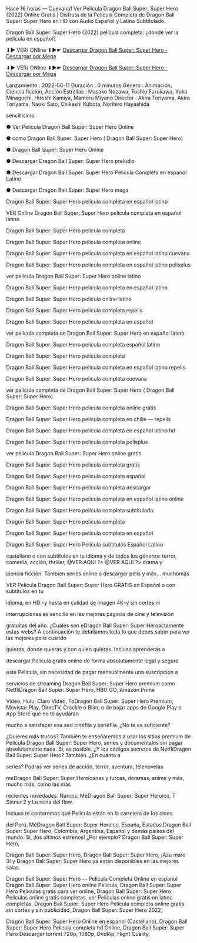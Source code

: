 Hace 16 horas — Cuevana1 Ver Película Dragon Ball Super: Super Hero (2022) Online Gratis | Disfruta de la Película Completa de Dragon Ball Super: Super Hero en HD con Audio Español y Latino Subtitulado.

Dragon Ball Super: Super Hero (2022) película completa: ¿dónde ver la película en español?



⬇▶️ VER/ ONline ⬇▶️☛ [Descargar Dragon Ball Super: Super Hero - Descargar por Mega](https://bit.ly/3PpwpxT)



⬇▶️ VER/ ONline ⬇▶️☛ [Descargar Dragon Ball Super: Super Hero - Descargar por Mega](https://bit.ly/3PpwpxT)



Lanzamiento : 2022-06-11
Duración : 0 minutos
Género : Animación, Ciencia ficción, Acción
Estrellas : Masako Nozawa, Toshio Furukawa, Yuko Minaguchi, Hiroshi Kamiya, Mamoru Miyano
Director : Akira Toriyama, Akira Toriyama, Naoki Sato, Chikashi Kubota, Norihiro Hayashida

sencillísimo.


● Ver Pelicula Dragon Ball Super: Super Hero Online


● como Dragon Ball Super: Super Hero ( Dragon Ball Super: Super Hero)


● Dragon Ball Super: Super Hero Online


● Descargar Dragon Ball Super: Super Hero preludio


● Descargar Dragon Ball Super: Super Hero Pelicula Completa en espanol Latino


● Descargar Dragon Ball Super: Super Hero mega


Dragon Ball Super: Super Hero pelicula completa en español latino


VER Online Dragon Ball Super: Super Hero pelicula completa en español latino



Dragon Ball Super: Super Hero pelicula completa



Dragon Ball Super: Super Hero pelicula completa online



Dragon Ball Super: Super Hero pelicula completa en español latino cuevana



Dragon Ball Super: Super Hero pelicula completa en español latino pelisplus



ver pelicula Dragon Ball Super: Super Hero online latino



Dragon Ball Super: Super Hero pelicula completa en español latino



Dragon Ball Super: Super Hero pelicula online latino



Dragon Ball Super: Super Hero pelicula completa repelis



Dragon Ball Super: Super Hero pelicula completa en español



ver pelicula completa de Dragon Ball Super: Super Hero en español latino



Dragon Ball Super: Super Hero pelicula completa español latino



Dragon Ball Super: Super Hero película completa



Dragon Ball Super: Super Hero pelicula completa en español latino repelis



Dragon Ball Super: Super Hero pelicula completa cuevana



ver película completa de Dragon Ball Super: Super Hero ( Dragon Ball Super: Super Hero)



Dragon Ball Super: Super Hero pelicula completa online gratis



Dragon Ball Super: Super Hero pelicula completa en chille — repelis



Dragon Ball Super: Super Hero pelicula completa en español latino hd



Dragon Ball Super: Super Hero pelicula completa pelisplus



ver pelicula Dragon Ball Super: Super Hero online gratis



Dragon Ball Super: Super Hero pelicula completa gratis



Dragon Ball Super: Super Hero pelicula completa español



Dragon Ball Super: Super Hero pelicula completa descargar



Dragon Ball Super: Super Hero pelicula completa en español latino online



Dragon Ball Super: Super Hero pelicula completa subtitulada



Dragon Ball Super: Super Hero pelicula completa



Dragon Ball Super: Super Hero pelicula completa en español



Dragon Ball Super: Super Hero Película subtítulos Español Latino



castellano o con subtítulos en tu idioma y de todos los géneros: terror, comedia, acción, thriller, @VER AQUI ?> @VER AQUI ?> drama y



ciencia ficción. También series online o descargar pelis y más… muchomás



VER Película Dragon Ball Super: Super Hero GRATIS en Español o con subtítulos en tu



idioma, en HD –y hasta en calidad de imagen 4K–y sin cortes ni



interrupciones es sencillo en las mejores páginas de cine y televisión



gratuitas del año. ¿Cuáles son eDragon Ball Super: Super Heroactamente estas webs? A continuación te detallamos todo lo que debes saber para ver las mejores pelis cuando



quieras, donde quieras y con quien quieras. Incluso aprenderás a



descargar Película gratis online de forma absolutamente legal y segura



este Película, sin necesidad de pagar mensualmente una suscripción a



servicios de streaming Dragon Ball Super: Super Hero premium como NetfliDragon Ball Super: Super Hero, HBO GO, Amazon Prime



Video, Hulu, Claro Video, FoDragon Ball Super: Super Hero Premium, Movistar Play, DirecTV, Crackle o Blim, o de bajar apps de Google Play o App Store que no te ayudarán



mucho a satisfacer esa sed cinéfila y seriéfila. ¿No te es suficiente?



¿Quieres más trucos? También te enseñaremos a usar los sitios premium de Película Dragon Ball Super: Super Hero, series y documentales sin pagar absolutamente nada. Sí, es posible. ¿Y los códigos secretos de NetfliDragon Ball Super: Super Hero? También. ¿En cuanto a



series? Podrás ver series de acción, terror, aventura, telenovelas



meDragon Ball Super: Super Heroicanas y turcas, doramas, anime y más, mucho más, como las más



recientes novedades: Narcos: MéDragon Ball Super: Super Heroico, T Sinner 2 y La reina del flow.



Incluso te contaremos qué Película están en la cartelera de los cines



del Perú, MéDragon Ball Super: Super Heroico, España, Estados Dragon Ball Super: Super Hero, Colombia, Argentina, Español y demás países del mundo. Sí, ¡los últimos estrenos! ¿Por ejemplo? Dragon Ball Super: Super Hero,



Dragon Ball Super: Super Hero, Dragon Ball Super: Super Hero, ¡Asu mare 3! y Dragon Ball Super: Super Hero ya están disponibles en las mejores salas.



Dragon Ball Super: Super Hero — Pelicula Completa Online en espanol Dragon Ball Super: Super Hero online Pelicula, Dragon Ball Super: Super Hero Peliculas gratis para ver online, Dragon Ball Super: Super Hero Peliculas online gratis completas, ver Peliculas online gratis en latino completas, Dragon Ball Super: Super Hero Pelicula completa online gratis sin cortes y sin publicidad, Dragon Ball Super: Super Hero 2022,



Dragon Ball Super: Super Hero Online en espanol (Castellano), Dragon Ball Super: Super Hero Pelicula completa hd Online, Dragon Ball Super: Super Hero Descargar torrent 720p, 1080p, DvdRip, Hight Quality,


